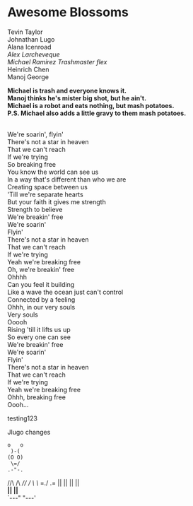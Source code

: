 # Awesome Blossoms
Tevin Taylor<br>
Johnathan Lugo<br>
Alana Icenroad<br>
*Alex Larcheveque* <br>
*Michael Ramirez* <i>Trashmaster flex</i><br>
Heinrich Chen<br>
Manoj George <br>

<b>
Michael is trash and everyone knows it.<br>
Manoj thinks he's mister big shot, but he ain't. <br>
Michael is a robot and eats nothing, but mash potatoes. <br>
P.S. Michael also adds a little gravy to them mash potatoes. <br>
</b><br>


We're soarin', flyin' <br>
There's not a star in heaven <br>
That we can't reach <br>
If we're trying<br>
So breaking free <br>
You know the world can see us <br>
In a way that's different than who we are <br>
Creating space between us <br>
'Till we're separate hearts <br>
But your faith it gives me strength <br>
Strength to believe <br>
We're breakin' free <br>
We're soarin' <br>
Flyin' <br>
There's not a star in heaven <br>
That we can't reach <br>
If we're trying <br>
Yeah we're breaking free<br>
Oh, we're breakin' free <br>
Ohhhh<br>
Can you feel it building<br>
Like a wave the ocean just can't control<br>
Connected by a feeling<br>
Ohhh, in our very souls<br>
Very souls<br>
Ooooh<br>
Rising 'till it lifts us up<br>
So every one can see<br>
We're breakin' free<br>
We're soarin'<br>
Flyin'<br>
There's not a star in heaven<br>
That we can't reach<br>
If we're trying<br>
Yeah we're breaking free<br>
Ohhh, breaking free<br>
Oooh…<br>

testing123<br>




Jlugo changes<br>

    o   o
     )-(
    (O O)
     \=/
    .-"-.
   //\ /\\
 _// / \ \\_
  =./   \.=
    || ||
    || ||    
  __|| ||__  
 `---" "---'


